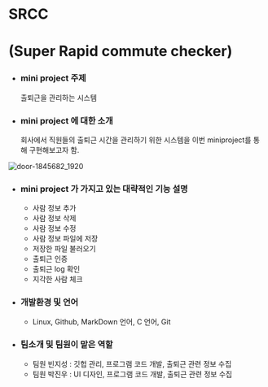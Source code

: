 
# SRCC
# (Super Rapid commute checker)


+ ### mini project 주제
  출퇴근을 관리하는 시스템


+ ### mini project 에 대한 소개
  회사에서 직원들의 출퇴근 시간을 관리하기 위한 시스템을 이번 miniproject를 통해 구현해보고자 함.

![door-1845682_1920](https://user-images.githubusercontent.com/104507267/166185983-614cf1bb-c23a-4bf4-9119-d3d5b76c164e.png)

+ ### mini project 가 가지고 있는 대략적인 기능 설명
  + 사람 정보 추가
  + 사람 정보 삭제
  + 사람 정보 수정
  + 사람 정보 파일에 저장
  + 저장한 파일 불러오기
  + 출퇴근 인증
  + 출퇴근 log 확인
  + 지각한 사람 체크

+ ### 개발환경 및 언어
  + Linux, Github, MarkDown 언어, C 언어, Git 

+ ### 팀소개 및 팀원이 맡은 역할
  + 팀원 빈지성 : 깃헙 관리, 프로그램 코드 개발, 출퇴근 관련 정보 수집
  + 팀원 박진우 : UI 디자인, 프로그램 코드 개발, 출퇴근 관련 정보 수집
